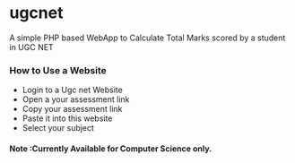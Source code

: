 # ugcnet
A simple PHP based WebApp to Calculate Total Marks scored by a student in  UGC NET

### How to Use a Website
- Login to a Ugc net Website
- Open a your assessment link
- Copy your assessment link
- Paste it into this website
- Select your subject


#### Note :Currently Available for Computer Science only.

